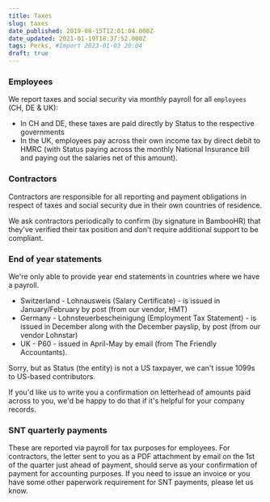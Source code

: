 ```yaml
---
title: Taxes
slug: taxes
date_published: 2019-08-15T12:01:04.000Z
date_updated: 2021-01-19T18:37:52.000Z
tags: Perks, #Import 2023-01-03 20:04
draft: true
---
```


### Employees

We report taxes and social security via monthly payroll for all `employees` (CH, DE & UK):

- In CH and DE, these taxes are paid directly by Status to the respective governments
- In the UK, employees pay across their own income tax by direct debit to HMRC (with Status paying across the monthly National Insurance bill and paying out the salaries net of this amount).

### Contractors

Contractors are responsible for all reporting and payment obligations in respect of taxes and social security due in their own countries of residence.

We ask contractors periodically to confirm (by signature in BambooHR) that they've verified their tax position and don't require additional support to be compliant.

### End of year statements

We're only able to provide year end statements in countries where we have a payroll.

- Switzerland - Lohnausweis (Salary Certificate) - is issued in January/February by post (from our vendor, HMT)
- Germany - Lohnsteuerbescheinigung (Employment Tax Statement) - is issued in December along with the December payslip, by post (from our vendor Lohnstar)
- UK - P60 - issued in April-May by email (from The Friendly Accountants).

Sorry, but as Status (the entity) is not a US taxpayer, we can't issue 1099s to US-based contributors.

If you'd like us to write you a confirmation on letterhead of amounts paid across to you, we'd be happy to do that if it's helpful for your company records.

### SNT quarterly payments

These are reported via payroll for tax purposes for employees. For contractors, the letter sent to you as a PDF attachment by email on the 1st of the quarter just ahead of payment, should serve as your confirmation of payment for accounting purposes. If you need to issue an invoice or you have some other paperwork requirement for SNT payments, please let us know.
